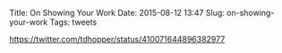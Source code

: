 Title: On Showing Your Work
Date: 2015-08-12 13:47
Slug: on-showing-your-work
Tags: tweets

https://twitter.com/tdhopper/status/410071644896382977